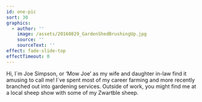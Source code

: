 ```yaml
---
id: one-pic
sort: 30
graphics:
  - author: ''
    image: /assets/20160829_GardenShedBrushingUp.jpg
    source: ''
    sourceText: ''
effect: fade-slide-top
effectTimeout: 0
---
```

Hi, I&acute;m Joe Simpson, or &lsquo;Mow Joe&rsquo; as my wife and daughter in-law find it amusing to call me! I&acute;ve spent most of my career farming and more recently branched out into gardening services. Outside of work, you might find me at a local sheep show with some of my Zwartble sheep.
